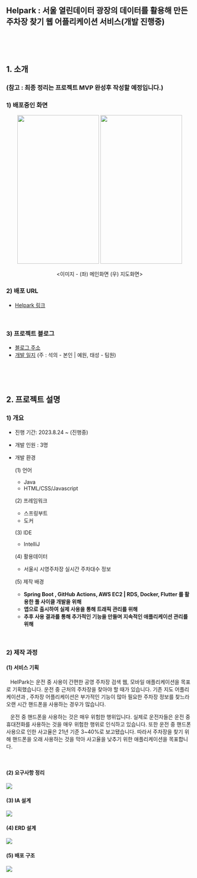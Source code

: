 ## Helpark : 서울 열린데이터 광장의 데이터를 활용해 만든 주차장 찾기 웹 어플리케이션 서비스(개발 진행중)

<br/><br/><br/>

## 1. 소개

### (참고 : 최종 정리는 프로젝트 MVP 완성후 작성할 예정입니다.)

### 1) 배포중인 화면


<div align="center">
<img src="https://github.com/MeanOfRedStone/portfolio/assets/128448869/0d0b3704-89d3-4fa7-80b7-51b38a84f5e7" width="220" height="400" />

<img src="https://github.com/MeanOfRedStone/portfolio/assets/128448869/dfe258ec-a8fa-4609-b22e-0efb315349d1" width="220" height="400" />

<br/>


<이미지 - (좌) 메인화면 (우) 지도화면>
</div>


### 2) 배포 URL
* [Helpark 링크](http://3.34.114.142:8080/)

<br/>

### 3) 프로젝트 블로그
* [블로그 주소](https://www.notion.so/spring-project-8fe4731d22f244f4a01dc02729e33338)
* [개발 일지](https://www.notion.so/d19aa2c0c05443c499a1e7a5372648b0?v=01075cb1917546e5bc90d51e4cf76307)
  (주 : 석의 - 본인 | 예원, 태성 - 팀원)
  
<br/><br/><br/>



## 2. 프로젝트 설명
### 1) 개요

* 진행 기간: 2023.8.24 ~ (진행중)
* 개발 인원 : 3명
* 개발 환경
   
  (1) 언어
  - Java
  - HTML/CSS/Javascript
    
  (2) 프레임워크
  - 스프링부트
  - 도커
  
  (3) IDE
  - IntelliJ <br>

  (4) 활용데이터
  - 서울시 시영주차장 실시간 주차대수 정보

  (5) 제작 배경
  - **Spring Boot , GitHub Actions, AWS EC2 | RDS, Docker, Flutter 를 활용한 풀 사이클 개발을 위해**
  - **앱으로 출시하여 실제 사용을 통해 트래픽 관리를 위해**
  - **추후 사용 결과를 통해 추가적인 기능을 만들며 지속적인 애플리케이션 관리를 위해**
<br/>

### 2) 제작 과정
#### (1) 서비스 기획
&ensp; HelPark는 운전 중 사용이 간편한 공영 주차장 검색 웹, 모바일 애플리케이션을 목표로 기획했습니다.
운전 중 근처의 주차장을 찾아야 할 때가 있습니다. 기존 지도 어플리케이션과 , 주차장 어플리케이션은 부가적인 기능이 많아 필요한 주차장 정보를 찾느라 오랜 시간 핸드폰을 사용하는 경우가 많습니다.

&ensp; 운전 중 핸드폰을 사용하는 것은 매우 위험한 행위입니다. 실제로 운전자들은 운전 중 휴대전화를 사용하는 것을 매우 위험한 행위로 인식하고 있습니다. 또한 운전 중 핸드폰 사용으로 인한 사고율은 
21년 기준 3~40%로 보고됐습니다. 따라서 주차장을 찾기 위해 핸드폰을 오래 사용하는 것을 막아 사고율을 낮추기 위한 애플리케이션을 목표합니다.

<br/>

#### (2) 요구사항 정리
<img src="https://github.com/MeanOfRedStone/portfolio/assets/128448869/6ee863b9-5324-4c58-b648-e2e0715d7986" />

<br/>

#### (3) IA 설계
<img src="https://github.com/MeanOfRedStone/portfolio/assets/128448869/e194a191-7d52-4ac7-9400-a3f75e767ae8" />

<br/>

#### (4) ERD 설계
<img src="https://github.com/MeanOfRedStone/portfolio/assets/128448869/47b2cdae-a6ea-4210-93ab-9bba85b42807" />

<br/>

#### (5) 배포 구조
<img src="https://github.com/MeanOfRedStone/portfolio/assets/128448869/49874df1-2e44-4b51-9432-19ee12f5e434" />

